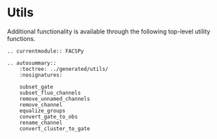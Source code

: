 # Utils

Additional functionality is available through the following top-level utility functions.

```{eval-rst}
.. currentmodule:: FACSPy
```

```{eval-rst}
.. autosummary::
    :toctree: ../generated/utils/
    :nosignatures:

    subset_gate
    subset_fluo_channels
    remove_unnamed_channels
    remove_channel
    equalize_groups
    convert_gate_to_obs
    rename_channel
    convert_cluster_to_gate
```